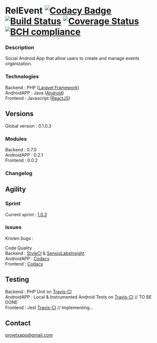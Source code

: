 RelEvent [![Codacy Badge](https://api.codacy.com/project/badge/Grade/464039e29eb04025aa5495982e0f0165)](https://www.codacy.com/app/paul.bouquet/Relevent?utm_source=github.com&utm_medium=referral&utm_content=Herklos/Relevent&utm_campaign=badger) [![Build Status](https://travis-ci.org/Herklos/Relevent.png)](https://travis-ci.org/Herklos/Relevent) [![Coverage Status](https://coveralls.io/repos/github/Herklos/Relevent/badge.svg?branch=master)](https://coveralls.io/github/Herklos/Relevent?branch=master) [![BCH compliance](https://bettercodehub.com/edge/badge/Herklos/Relevent?branch=master)](https://bettercodehub.com/)
============================
### Description
Social Android App that allow users to create and manage events organization. <br>

### Technologies
Backend : PHP ([Laravel Framework](https://laravel.com))<br>
AndroidAPP : Java ([Android](https://developer.android.com))<br>
Frontend : Javascript ([ReactJS](https://facebook.github.io/react/))<br>

Versions
------------
Global version : 0.1.0.3

### Modules
Backend : 0.7.0 <br>
AndroidAPP : 0.2.1 <br>
Frontend : 0.0.2 <br>

### Changelog

Agility
------------

### Sprint
Current sprint  : [1.0.3](https://zube.io/herklos/projectx/w/workspace-1/sprintboard?where%5Bsprint_id%5D=17485)<br>


### Issues
Known bugs  :<br>

Code Quality <br>
Backend : [StyleCI](https://styleci.io/repos/96699711) & [SensioLabsInsight](https://insight.sensiolabs.com/projects/7fb64c6d-d71e-4e1c-a289-3aaaa565d219)<br>
AndroidAPP : [Codacy](https://www.codacy.com/app/paul.bouquet/ProjetX)<br>
Frontend : [Codacy](https://www.codacy.com/app/paul.bouquet/ProjetX)<br>

Testing
------------
Backend : PHP Unit on [Travis-CI](https://travis-ci.org/Herklos/ProjetX)<br>
AndroidAPP : Local & Instrumented Android Tests on [Travis-CI](https://travis-ci.org/Herklos/ProjetX) // TO BE DONE <br>
Frontend : Jest [Travis-CI](https://travis-ci.org/Herklos/ProjetX) // Implementing...

Contact
------------
projetxapp@gmail.com
